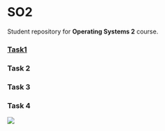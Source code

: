 # SO2

Student repository for **Operating Systems 2** course.

### [Task1](../SO2/lab1)

### Task 2

### Task 3

### Task 4



![](https://cdn.discordapp.com/attachments/1071914685416341654/1084238637920698519/i8wiq9ddhrx71.png)
